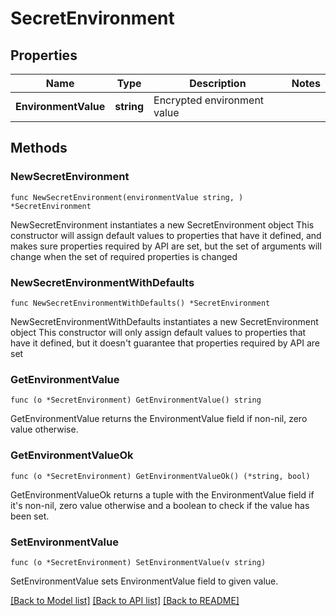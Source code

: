 # SecretEnvironment

## Properties

Name | Type | Description | Notes
------------ | ------------- | ------------- | -------------
**EnvironmentValue** | **string** | Encrypted environment value | 

## Methods

### NewSecretEnvironment

`func NewSecretEnvironment(environmentValue string, ) *SecretEnvironment`

NewSecretEnvironment instantiates a new SecretEnvironment object
This constructor will assign default values to properties that have it defined,
and makes sure properties required by API are set, but the set of arguments
will change when the set of required properties is changed

### NewSecretEnvironmentWithDefaults

`func NewSecretEnvironmentWithDefaults() *SecretEnvironment`

NewSecretEnvironmentWithDefaults instantiates a new SecretEnvironment object
This constructor will only assign default values to properties that have it defined,
but it doesn't guarantee that properties required by API are set

### GetEnvironmentValue

`func (o *SecretEnvironment) GetEnvironmentValue() string`

GetEnvironmentValue returns the EnvironmentValue field if non-nil, zero value otherwise.

### GetEnvironmentValueOk

`func (o *SecretEnvironment) GetEnvironmentValueOk() (*string, bool)`

GetEnvironmentValueOk returns a tuple with the EnvironmentValue field if it's non-nil, zero value otherwise
and a boolean to check if the value has been set.

### SetEnvironmentValue

`func (o *SecretEnvironment) SetEnvironmentValue(v string)`

SetEnvironmentValue sets EnvironmentValue field to given value.



[[Back to Model list]](../README.md#documentation-for-models) [[Back to API list]](../README.md#documentation-for-api-endpoints) [[Back to README]](../README.md)


